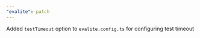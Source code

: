 ```yaml
---
"evalite": patch
---
```


Added `testTimeout` option to `evalite.config.ts` for configuring test timeout
